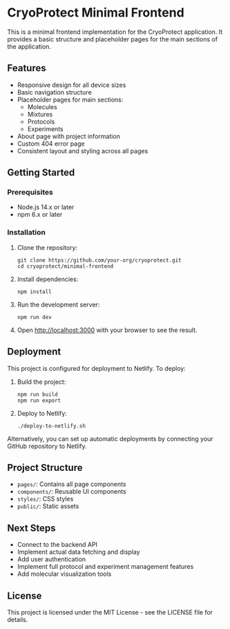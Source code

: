 # CryoProtect Minimal Frontend

This is a minimal frontend implementation for the CryoProtect application. It provides a basic structure and placeholder pages for the main sections of the application.

## Features

- Responsive design for all device sizes
- Basic navigation structure
- Placeholder pages for main sections:
  - Molecules
  - Mixtures
  - Protocols
  - Experiments
- About page with project information
- Custom 404 error page
- Consistent layout and styling across all pages

## Getting Started

### Prerequisites

- Node.js 14.x or later
- npm 6.x or later

### Installation

1. Clone the repository:
   ```
   git clone https://github.com/your-org/cryoprotect.git
   cd cryoprotect/minimal-frontend
   ```

2. Install dependencies:
   ```
   npm install
   ```

3. Run the development server:
   ```
   npm run dev
   ```

4. Open [http://localhost:3000](http://localhost:3000) with your browser to see the result.

## Deployment

This project is configured for deployment to Netlify. To deploy:

1. Build the project:
   ```
   npm run build
   npm run export
   ```

2. Deploy to Netlify:
   ```
   ./deploy-to-netlify.sh
   ```

Alternatively, you can set up automatic deployments by connecting your GitHub repository to Netlify.

## Project Structure

- `pages/`: Contains all page components
- `components/`: Reusable UI components
- `styles/`: CSS styles
- `public/`: Static assets

## Next Steps

- Connect to the backend API
- Implement actual data fetching and display
- Add user authentication
- Implement full protocol and experiment management features
- Add molecular visualization tools

## License

This project is licensed under the MIT License - see the LICENSE file for details.